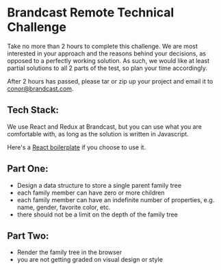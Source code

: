 # Brandcast Remote Technical Challenge

Take no more than 2 hours to complete this challenge. We are most interested in your approach and the reasons behind your decisions, as opposed to a perfectly working solution. As such, we would like at least partial solutions to all 2 parts of the test, so plan your time accordingly.

After 2 hours has passed, please tar or zip up your project and email it to [conor@brandcast.com](mailto:conor@brandcast.com?subject=Brandcast%20Technical%20Test).

## Tech Stack:
We use React and Redux at Brandcast, but you can use what you are comfortable with, as long as the solution is written in Javascript.

Here's a [React boilerplate](https://github.com/survivejs/react-boilerplate) if you choose to use it.

## Part One:
* Design a data structure to store a single parent family tree
* each family member can have zero or more children
* each family member can have an indefinite number of properties, e.g. name, gender, favorite color, etc.
* there should not be a limit on the depth of the family tree

## Part Two:
* Render the family tree in the browser
* you are not getting graded on visual design or style